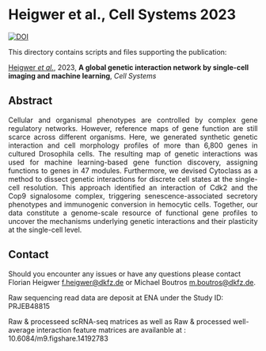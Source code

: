 # Heigwer et al., Cell Systems 2023

[![DOI](https://zenodo.org/badge/580053769.svg)](https://zenodo.org/badge/latestdoi/580053769)

This directory contains scripts and files supporting the publication: </br>

[Heigwer _et al._]([http://LINK_TBA](https://www.cell.com/cell-systems/pdfExtended/S2405-4712(23)00079-0)), 2023, **A global genetic interaction network by single-cell imaging and machine learning**, _Cell Systems_

## Abstract

<div style="text-align: justify; vertical-align: middle;">
Cellular and organismal phenotypes are controlled by complex gene regulatory networks. However, reference maps of gene function are still scarce across different organisms. Here, we generated synthetic genetic interaction and cell morphology profiles of more than 6,800 genes in cultured Drosophila cells. The resulting map of genetic interactions was used for machine learning-based gene function discovery, assigning functions to genes in 47 modules. Furthermore, we devised Cytoclass as a method to dissect genetic interactions for discrete cell states at the single-cell resolution. This approach identified an interaction of Cdk2 and the Cop9 signalosome complex, triggering senescence-associated secretory phenotypes and immunogenic conversion in hemocytic cells. Together, our data constitute a genome-scale resource of functional gene profiles to uncover the mechanisms underlying genetic interactions and their plasticity at the single-cell level.
</div>

## Contact

Should you encounter any issues or have any questions please contact Florian Heigwer <f.heigwer@dkfz.de> or Michael Boutros <m.boutros@dkfz.de>.

Raw sequencing read data are deposit at ENA under the Study ID: PRJEB48815

Raw & processeed scRNA-seq matrices as well as Raw & processed well-average interaction feature matrices are availanble at : 10.6084/m9.figshare.14192783
